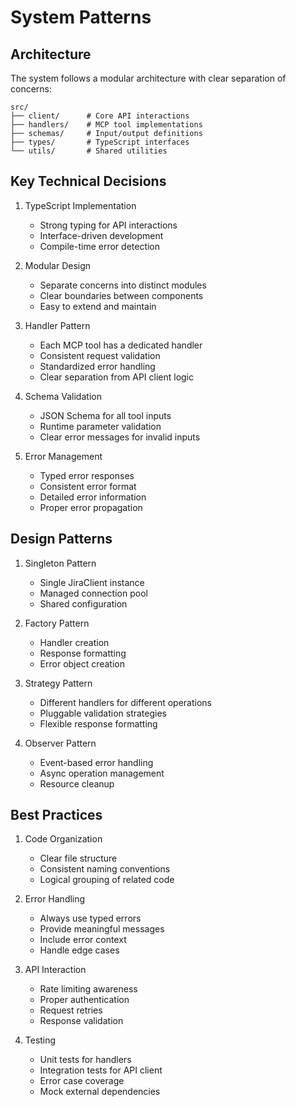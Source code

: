 # System Patterns

## Architecture
The system follows a modular architecture with clear separation of concerns:

```
src/
├── client/      # Core API interactions
├── handlers/    # MCP tool implementations
├── schemas/     # Input/output definitions
├── types/       # TypeScript interfaces
└── utils/       # Shared utilities
```

## Key Technical Decisions

1. TypeScript Implementation
   - Strong typing for API interactions
   - Interface-driven development
   - Compile-time error detection

2. Modular Design
   - Separate concerns into distinct modules
   - Clear boundaries between components
   - Easy to extend and maintain

3. Handler Pattern
   - Each MCP tool has a dedicated handler
   - Consistent request validation
   - Standardized error handling
   - Clear separation from API client logic

4. Schema Validation
   - JSON Schema for all tool inputs
   - Runtime parameter validation
   - Clear error messages for invalid inputs

5. Error Management
   - Typed error responses
   - Consistent error format
   - Detailed error information
   - Proper error propagation

## Design Patterns

1. Singleton Pattern
   - Single JiraClient instance
   - Managed connection pool
   - Shared configuration

2. Factory Pattern
   - Handler creation
   - Response formatting
   - Error object creation

3. Strategy Pattern
   - Different handlers for different operations
   - Pluggable validation strategies
   - Flexible response formatting

4. Observer Pattern
   - Event-based error handling
   - Async operation management
   - Resource cleanup

## Best Practices

1. Code Organization
   - Clear file structure
   - Consistent naming conventions
   - Logical grouping of related code

2. Error Handling
   - Always use typed errors
   - Provide meaningful messages
   - Include error context
   - Handle edge cases

3. API Interaction
   - Rate limiting awareness
   - Proper authentication
   - Request retries
   - Response validation

4. Testing
   - Unit tests for handlers
   - Integration tests for API client
   - Error case coverage
   - Mock external dependencies
